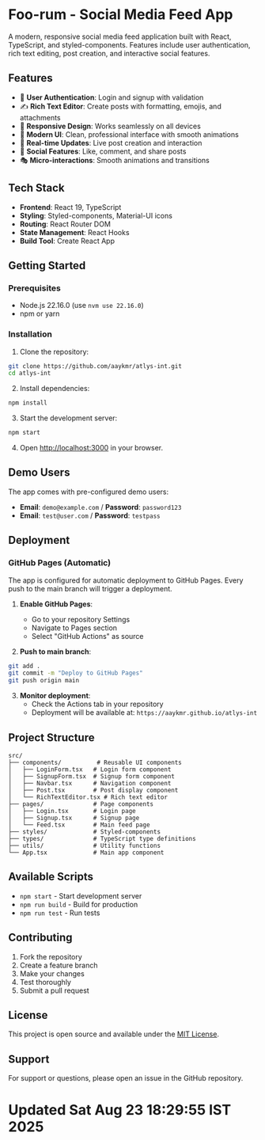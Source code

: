 # Foo-rum - Social Media Feed App

A modern, responsive social media feed application built with React, TypeScript, and styled-components. Features include user authentication, rich text editing, post creation, and interactive social features.

## Features

- 🔐 **User Authentication**: Login and signup with validation
- ✍️ **Rich Text Editor**: Create posts with formatting, emojis, and attachments
- 📱 **Responsive Design**: Works seamlessly on all devices
- 🎨 **Modern UI**: Clean, professional interface with smooth animations
- 🔄 **Real-time Updates**: Live post creation and interaction
- 💬 **Social Features**: Like, comment, and share posts
- 🎭 **Micro-interactions**: Smooth animations and transitions

## Tech Stack

- **Frontend**: React 19, TypeScript
- **Styling**: Styled-components, Material-UI icons
- **Routing**: React Router DOM
- **State Management**: React Hooks
- **Build Tool**: Create React App

## Getting Started

### Prerequisites

- Node.js 22.16.0 (use `nvm use 22.16.0`)
- npm or yarn

### Installation

1. Clone the repository:

```bash
git clone https://github.com/aaykmr/atlys-int.git
cd atlys-int
```

2. Install dependencies:

```bash
npm install
```

3. Start the development server:

```bash
npm start
```

4. Open [http://localhost:3000](http://localhost:3000) in your browser.

## Demo Users

The app comes with pre-configured demo users:

- **Email**: `demo@example.com` / **Password**: `password123`
- **Email**: `test@user.com` / **Password**: `testpass`

## Deployment

### GitHub Pages (Automatic)

The app is configured for automatic deployment to GitHub Pages. Every push to the main branch will trigger a deployment.

1. **Enable GitHub Pages**:

   - Go to your repository Settings
   - Navigate to Pages section
   - Select "GitHub Actions" as source

2. **Push to main branch**:

```bash
git add .
git commit -m "Deploy to GitHub Pages"
git push origin main
```

3. **Monitor deployment**:
   - Check the Actions tab in your repository
   - Deployment will be available at: `https://aaykmr.github.io/atlys-int`

## Project Structure

```
src/
├── components/          # Reusable UI components
│   ├── LoginForm.tsx   # Login form component
│   ├── SignupForm.tsx  # Signup form component
│   ├── Navbar.tsx      # Navigation component
│   ├── Post.tsx        # Post display component
│   └── RichTextEditor.tsx # Rich text editor
├── pages/              # Page components
│   ├── Login.tsx       # Login page
│   ├── Signup.tsx      # Signup page
│   └── Feed.tsx        # Main feed page
├── styles/             # Styled-components
├── types/              # TypeScript type definitions
├── utils/              # Utility functions
└── App.tsx             # Main app component
```

## Available Scripts

- `npm start` - Start development server
- `npm run build` - Build for production
- `npm run test` - Run tests

## Contributing

1. Fork the repository
2. Create a feature branch
3. Make your changes
4. Test thoroughly
5. Submit a pull request

## License

This project is open source and available under the [MIT License](LICENSE).

## Support

For support or questions, please open an issue in the GitHub repository.
# Updated Sat Aug 23 18:29:55 IST 2025
